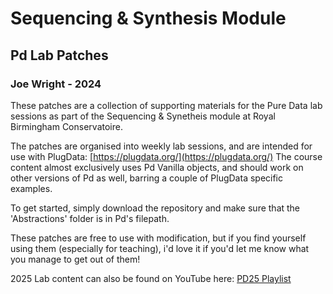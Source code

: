 # Sequencing & Synthesis Module
## Pd Lab Patches
### Joe Wright  - 2024

These patches are a collection of supporting materials for the Pure Data lab sessions as part of the Sequencing & Synetheis module at Royal Birmingham Conservatoire.

The patches are organised into weekly lab sessions, and are intended for use with PlugData:
[https://plugdata.org/](https://plugdata.org/)
The course content almost exclusively uses Pd Vanilla objects, and should work on other versions of Pd as well, barring a couple of PlugData specific examples. 

To get started, simply download the repository and make sure that the 'Abstractions' folder is in Pd's filepath.

These patches are free to use with modification, but if you find yourself using them (especially for teaching), i'd love it if you'd let me know what you manage to get out of them!

2025 Lab content can also be found on YouTube here: 
[PD25 Playlist](https://www.youtube.com/playlist?list=PL9FQpEqFKEDuhvl_7oaQTZSmI9y3YvGS5)
